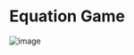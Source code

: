 # Equation Game

![image](https://github.com/user-attachments/assets/9eca4eb8-3f99-421c-badb-738032e2b290)
